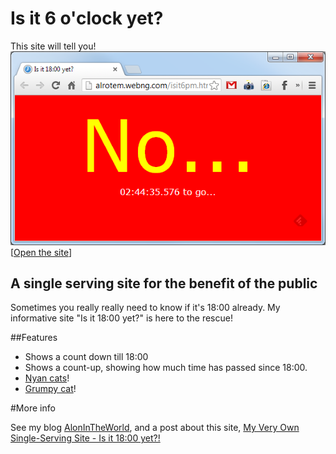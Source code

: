 # Is it 6 o'clock yet?
This site will tell you!   
<a href="http://alonrotem.github.io/IsIt6" target="_blank"><img src="https://raw.githubusercontent.com/alonrotem/IsIt6/gh-pages/images/screenshot_no.png"/></a>   
[<a href="http://alonrotem.github.io/IsIt6" target="_blank">Open the site</a>]

## A single serving site for the benefit of the public
Sometimes you really really need to know if it's 18:00 already.
My informative site "Is it 18:00 yet?" is here to the rescue!

##Features
- Shows a count down till 18:00
- Shows a count-up, showing how much time has passed since 18:00.
- <a href="http://en.wikipedia.org/wiki/Nyan_Cat" target="_blank" title="Nyan Nyan Nyan Nyan Nyan Nyan Nyan Nyan Nyan Nyan Nyan Nyan Nyan Nyan Nyan">Nyan cats</a>!
- <a href="http://en.wikipedia.org/wiki/Grumpy_Cat" target="_blank" title="NO!">Grumpy cat</a>!

#More info

See my blog <a href="http://www.alonintheworld.com" target="_blank">AlonInTheWorld</a>, and a post about this site, <a href="http://www.alonintheworld.com/2013/05/my-very-own-single-serving-site-is-it.html" target="_blank">My Very Own Single-Serving Site - Is it 18:00 yet?!</a>

 
